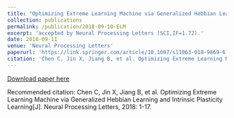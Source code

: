 ```yaml
---
title: "Optimizing Extreme Learning Machine via Generalized Hebbian Learning and Intrinsic Plasticity Learning"
collection: publications
permalink: /publication/2018-09-10-ELM
excerpt: 'accepted by Neural Processing Letters (SCI,IF=1.72).'
date: 2018-09-11
venue: 'Neural Processing Letters'
paperurl: 'https://link.springer.com/article/10.1007/s11063-018-9869-6'
citation: 'Chen C, Jin X, Jiang B, et al. Optimizing Extreme Learning Machine via Generalized Hebbian Learning and Intrinsic Plasticity Learning[J]. Neural Processing Letters, 2018: 1-17.'
---
```


[Download paper here](https://link.springer.com/article/10.1007/s11063-018-9869-6)

Recommended citation: Chen C, Jin X, Jiang B, et al. Optimizing Extreme Learning Machine via Generalized Hebbian Learning and Intrinsic Plasticity Learning[J]. Neural Processing Letters, 2018: 1-17.
